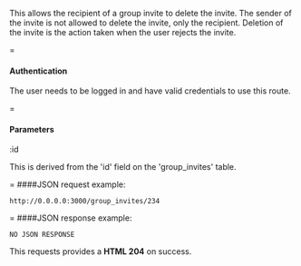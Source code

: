 This allows the recipient of a group invite to delete the invite. The sender of the invite is not allowed to delete the invite, only the recipient. Deletion of the invite is the action taken when the user rejects the invite.

=
#### Authentication
The user needs to be logged in and have valid credentials to use this route.

=
#### Parameters
:id

This is derived from the 'id' field on the 'group_invites' table.

=
####JSON request example:
```
http://0.0.0.0:3000/group_invites/234
```

=
####JSON response example:

```
NO JSON RESPONSE
```

This requests provides a <strong>HTML 204</strong> on success.